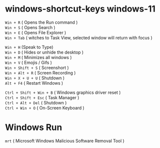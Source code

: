 # windows-shortcut-keys   windows-11

`Win + R` ( Opens the Run command ) <br>
`Win + S` ( Opens Search ) <br>
`Win + E` ( Opens File Explorer ) <br>
`Win + Tab` ( witches to Task View, selected window will return with focus ) <br>

`Win + H` (Speak to Type) <br>
`Win + D` ( Hides or unhide the desktop ) <br>
`Win + M` ( Minimizes all windows ) <br>
`Win + V` ( Emojis / Gifs ) <br>
`Win + Shift + S` ( Screenshort ) <br>
`Win + Alt + R` ( Screen Recording ) <br>
`Win + X + U + U` ( Shutdown ) <br>
`Alt + F4` ( Restart Windows ) <br>

`Ctrl + Shift + Win + B` ( Windows graphics driver reset ) <br>
`Ctrl + Shift + Esc` ( Task Manager ) <br>
`Ctrl + Alt + Del` ( Shutdown ) <br>
`Ctrl + Win + O` ( On-Screen Keyboard ) <br>

# Windows Run
`mrt` ( Microsoft Windows Malicious Software Removal Tool ) <br>

